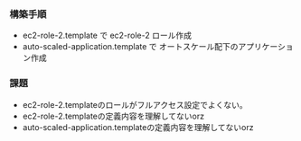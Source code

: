 ### 構築手順
* ec2-role-2.template で ec2-role-2 ロール作成
* auto-scaled-application.template で オートスケール配下のアプリケーション作成

### 課題
* ec2-role-2.templateのロールがフルアクセス設定でよくない。
* ec2-role-2.templateの定義内容を理解してないorz
* auto-scaled-application.templateの定義内容を理解してないorz
